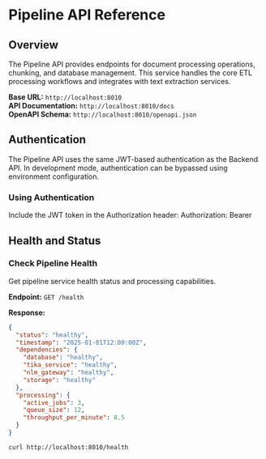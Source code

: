 # Pipeline API Reference

## Overview

The Pipeline API provides endpoints for document processing operations, chunking, and database management. This service handles the core ETL processing workflows and integrates with text extraction services.

**Base URL:** `http://localhost:8010`  
**API Documentation:** `http://localhost:8010/docs`  
**OpenAPI Schema:** `http://localhost:8010/openapi.json`

## Authentication

The Pipeline API uses the same JWT-based authentication as the Backend API. In development mode, authentication can be bypassed using environment configuration.

### Using Authentication
Include the JWT token in the Authorization header: Authorization: Bearer <yourjwttoken>

## Health and Status

### Check Pipeline Health
Get pipeline service health status and processing capabilities.

**Endpoint:** `GET /health`

**Response:**
```json
{
  "status": "healthy",
  "timestamp": "2025-01-01T12:00:00Z",
  "dependencies": {
    "database": "healthy",
    "tika_service": "healthy",
    "nlm_gateway": "healthy",
    "storage": "healthy"
  },
  "processing": {
    "active_jobs": 3,
    "queue_size": 12,
    "throughput_per_minute": 8.5
  }
}
```
```bash
curl http://localhost:8010/health
```
